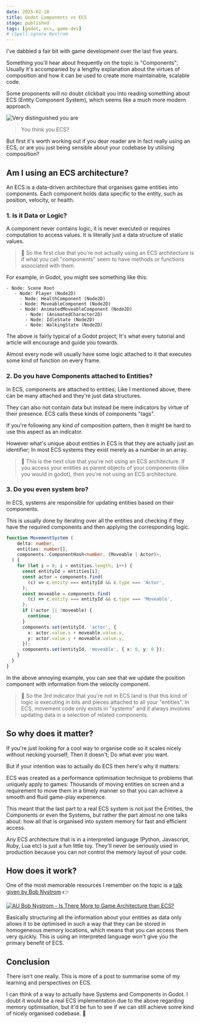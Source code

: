 ```yaml
---
date: 2025-02-18
title: Godot Components vs ECS
stage: published
tags: [godot, ecs, game-dev]
# cSpell:ignore Nystrom
---
```


I've dabbled a fair bit with game development over the last five years.

Something you'll hear about frequently on the topic is "Components"; Usually it's accompanied by a lengthy explanation about the virtues of composition and how it can be used to create more maintainable, scalable code.

Some proponents will no doubt clickbait you into reading something about ECS (Entity Component System), which seems like a much more modern approach.

![Very distinguished you are](https://i.imgur.com/mzk47mC.jpeg)

> You think you ECS?

But first it's worth working out if you dear reader are in fact really using an ECS, or are you just being sensible about your codebase by utilising composition?

## Am I using an ECS architecture?

An ECS is a data-driven architecture that organises game entities into components. Each component holds data specific to the entity, such as position, velocity, or health.

### 1. Is it Data or Logic?

A component never contains logic, it is never executed or requires computation to access values. It is literally just a data structure of static values.

> 🤔 So the first clue that you're not actually using an ECS architecture is if what you call "components" seem to have methods or functions associated with them.

For example, in Godot, you might see something like this:

```gdscript
- Node: Scene Root
   - Node: Player (Node2D)
     - Node: HealthComponent (Node2D)
     - Node: MoveableComponent (Node2D)
     - Node: AnimatedMoveableComponent (Node2D)
       - Node: (AnimatedCharacter2D)
       - Node: IdleState (Node2D)
       - Node: WalkingState (Node2D)
```

The above is fairly typical of a Godot project; It's what every tutorial and article will encourage and guide you towards.

Almost every node will usually have some logic attached to it that executes some kind of function on every frame.

### 2. Do you have Components attached to Entities?

In ECS, components are attached to entities; Like I mentioned above, there can be many attached and they're just
data structures.

They can also not contain data but instead be mere indicators by virtue of their presence. ECS calls these kinds of components "tags".

If you're following any kind of composition pattern, then it might be hard to use this aspect as an indicator.

However what's unique about entities in ECS is that they are actually just an identifier; In most ECS systems they exist merely as a number in an array.

> 🤔 This is the next clue that you're not using an ECS architecture. If you access your entities as parent objects of your components (like you would in godot), then you're not using an ECS architecture.

### 3. Do you even system bro?

In ECS, systems are responsible for updating entities based on their components.

This is usually done by iterating over all the entities and checking if they have the required components and then applying the corresponding logic.

```ts title="A really obtuse system example"
function MovementSystem (
    delta: number,
    entities: number[],
    components: ComponentHash<number, (Moveable | Actor)>,
  ) {
    for (let i = 0; i < entities.length; i++) {
      const entityId = entities[i];
      const actor = components.find(
        (c) => c.entity === entityId && c.type === 'Actor',
      );
      const moveable = components.find(
        (c) => c.entity === entityId && c.type === 'Moveable',
      );
      if (!actor || !moveable) {
        continue;
      }
      components.set(entityId, 'actor', {
        x: actor.value.x + moveable.value.x,
        y: actor.value.y + moveable.value.y,
      });
      components.set(entityId, 'moveable', { x: 0, y: 0 });
    }
  }
}
```

In the above annoying example, you can see that we update the position component with information
from the velocity component.

> 🤔 So the 3rd indicator that you're not in ECS land is that this kind of logic is executing in bits and pieces attached to all your "entities". In ECS, movement code only exists in "systems" and it always involves updating data in a selection of related components.

## So why does it matter?

If you're just looking for a cool way to organise code so it scales nicely without necking yourself; Then it doesn't; Do what ever you want.

But if your intention was to actually do ECS then here's why it matters:

ECS was created as a performance optimisation technique to problems that uniquely apply to games: Thousands of moving entities on screen and a requirement to move them in a timely manner so that you can
achieve a smooth and fluid game-play experience.

This meant that the last part to a real ECS system is not just the Entities, the Components or even the
Systems, but rather the part almost no one talks about: how all that is organised into system memory for fast and efficient access.

Any ECS architecture that is in a interpreted language (Python, Javascript, Ruby, Lua etc) is just a fun little toy. They'll never be seriously used in production because you can not control the memory layout of your code.

## How does it work?

One of the most memorable resources I remember on the topic is a [talk given by Bob Nystrom](https://www.youtube.com/watch?v=JxI3Eu5DPwE) 👉

[![AU
Bob Nystrom - Is There More to Game Architecture than ECS? ](https://img.youtube.com/vi/JxI3Eu5DPwE/0.jpg)](https://www.youtube.com/watch?v=JxI3Eu5DPwE)

Basically structuring all the information about your entities as data only allows it to be optimised in such a way that they can be stored in homogeneous memory locations, which means that you can access them very quickly. This is using an interpreted language won't give you the primary benefit of ECS.

## Conclusion

There isn't one really. This is more of a post to summarise some of my learning and perspectives on
ECS.

I can think of a way to actually have Systems and Components in Godot.
I doubt it would be a real ECS implementation due to the above regarding memory optimisation, but it'd be fun to see if we can still achieve some kind of nicely organised codebase. 🚀
